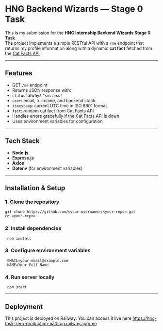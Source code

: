 # HNG Backend Wizards — Stage 0 Task

This is my submission for the **HNG Internship Backend Wizards Stage 0 Task**.  
The project implements a simple RESTful API with a `/me` endpoint that returns my profile information along with a dynamic **cat fact** fetched from the [Cat Facts API](https://catfact.ninja/fact).

---

## Features
- GET `/me` endpoint
- Returns JSON response with:
- `status`: always `"success"`
- `user`: email, full name, and backend stack
- `timestamp`: current UTC time in ISO 8601 format
- `fact`: random cat fact from Cat Facts API
- Handles errors gracefully if the Cat Facts API is down
- Uses environment variables for configuration

---

## Tech Stack
- **Node.js**
- **Express.js**
- **Axios**
- **Dotenv** (for environment variables)

---

##  Installation & Setup

### 1. Clone the repository
   ```
   git clone https://github.com/<your-username>/<your-repo>.git
   cd <your-repo>
   ```

### 2. Install dependencies 
   ```
    npm install 
   ```

### 3. Configure environment variables
   ```
    EMAIL=your-email@example.com
    NAME=Your Full Name
  ```

### 4. Run server locally
   ```
    npm start
   ```

---

## Deployment

  This project is deployed on Railway. You can access it live here
   https://hng-task-zero-production-5af5.up.railway.app/me
         
